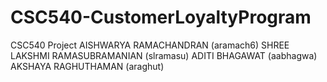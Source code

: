 # CSC540-CustomerLoyaltyProgram
CSC540 Project
AISHWARYA RAMACHANDRAN (aramach6)
SHREE LAKSHMI RAMASUBRAMANIAN (slramasu)
ADITI BHAGAWAT (aabhagwa)
AKSHAYA RAGHUTHAMAN (araghut)
